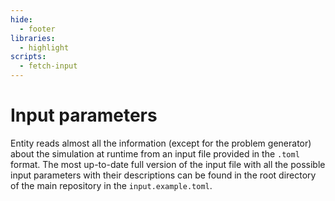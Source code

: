 ```yaml
---
hide:
  - footer
libraries:
  - highlight
scripts:
  - fetch-input
---
```


# Input parameters

Entity reads almost all the information (except for the problem generator) about the simulation at runtime from an input file provided in the `.toml` format. The most up-to-date full version of the input file with all the possible input parameters with their descriptions can be found in the root directory of the main repository in the `input.example.toml`.

<div id="input"></div>